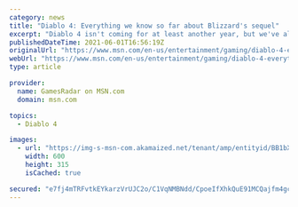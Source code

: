 ```yaml
---
category: news
title: "Diablo 4: Everything we know so far about Blizzard's sequel"
excerpt: "Diablo 4 isn't coming for at least another year, but we've already seen a good deal of gameplay, art, and insights into Blizzard's plans for the long-awaited sequel. Thanks to detailed quarterly ..."
publishedDateTime: 2021-06-01T16:56:19Z
originalUrl: "https://www.msn.com/en-us/entertainment/gaming/diablo-4-everything-we-know-so-far-about-blizzards-sequel/ar-AAKCbIF"
webUrl: "https://www.msn.com/en-us/entertainment/gaming/diablo-4-everything-we-know-so-far-about-blizzards-sequel/ar-AAKCbIF"
type: article

provider:
  name: GamesRadar on MSN.com
  domain: msn.com

topics:
  - Diablo 4

images:
  - url: "https://img-s-msn-com.akamaized.net/tenant/amp/entityid/BB1bX0xl.img?h=315&w=600&m=6&q=60&o=t&l=f&f=jpg"
    width: 600
    height: 315
    isCached: true

secured: "e7fj4mTRFvtkEYkarzVrUJC2o/C1VqNMBNdd/CpoeIfXhkQuE91MCQajfm4gcsy2ClI8vKiIUw9ru3XLMdqSW7Wn1NXMWUaCX8mF4aQfkEi24VSgypgOVBoDQEd/4A7aQeWtxV8cXu2GoliH2CoJ8h+VxSTbbmnHF+AxZlmYg4AcJzfJ6PgSlg+ssih+AUZB2iKQdyHctck8eSURUppN2nilTo+RmeCGDJqPcLgwnnXxDfsCYLXgXft8RqBzQflSvFtQNpB60WGQWqaAaBaUgUPqvrZS4ykZeObFCEpp5O2MyOy8cvp+x3r6qblyhJq3OvahxcxdnZ1cyGOn6cvoucQHE1/vSTyQymDE1RTmWlA=;+aOejS0aoXC+zI7xuu98UA=="
---
```


